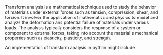 Transform analysis is a mathematical technique used to study the behavior of materials under external forces such as tension, compression, shear, and torsion. It involves the application of mathematics and physics to model and analyze the deformation and potential failure of materials under various loads. The analysis typically considers the response of a system or component to external forces, taking into account the material's mechanical properties such as elasticity, plasticity, and strength.

An implementation of transform analysis in python might include 

